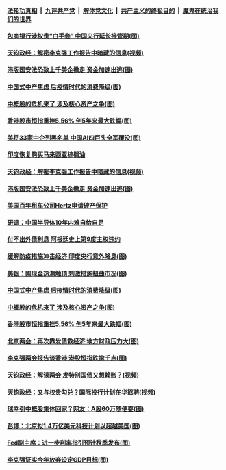

####  [法轮功真相](../../../../basic/blob/master/README.md?t=05232331) &nbsp;|&nbsp; [九评共产党](../../../../9ping.md/blob/master/README.md?t=05232331) &nbsp;|&nbsp; [解体党文化](../../../../jtdwh.md/blob/master/README.md?t=05232331)  &nbsp;|&nbsp; [共产主义的终极目的](../../../../gczydzjmd.md/blob/master/README.md?t=05232331) &nbsp;|&nbsp; [魔鬼在统治我们的世界](../../../../mgztzwmdsj.md/blob/master/README.md?t=05232331) 

#### [包商银行涉权贵“白手套” 中国央行延长接管期(图)](../pages/p5/934214.md?t=05232331) 

#### [天钧政经：解密李克强工作报告中暗藏的信息(视频)](../pages/p5/934192.md?t=05232331) 

#### [港版国安法恐致上千美企撤走 资金加速出逃(图)](../pages/p5/934182.md?t=05232331) 

#### [中国式中产焦虑 后疫情时代的消费降级(图)](../pages/p5/934128.md?t=05232331) 

#### [中概股的危机来了 涉及核心资产之争(图)](../pages/p5/934126.md?t=05232331) 

#### [香港股市恒指重挫5.56% 创5年来最大跌幅(图)](../pages/p5/934109.md?t=05232331) 

#### [美将33家中企列黑名单 中国AI四巨头全军覆没(图)](../pages/p5/934209.md?t=05232331) 

#### [印度恢复购买马来西亚棕榈油](../pages/p5/934197.md?t=05232331) 

#### [天钧政经：解密李克强工作报告中暗藏的信息(视频)](../pages/p5/934192.md?t=05232331) 

#### [港版国安法恐致上千美企撤走 资金加速出逃(图)](../pages/p5/934182.md?t=05232331) 

#### [美国百年租车公司Hertz申请破产保护](../pages/p5/934190.md?t=05232331) 

#### [研调：中国半导体10年内难自给自足](../pages/p5/934169.md?t=05232331) 

#### [付不出外债利息 阿根廷史上第9度主权违约](../pages/p5/934167.md?t=05232331) 

#### [缓解防疫措施冲击经济 印度央行意外降息(图)](../pages/p5/934140.md?t=05232331) 

#### [美银：囤现金热潮触顶 刺激措施扭曲市况(图)](../pages/p5/934134.md?t=05232331) 

#### [中国式中产焦虑 后疫情时代的消费降级(图)](../pages/p5/934128.md?t=05232331) 

#### [中概股的危机来了 涉及核心资产之争(图)](../pages/p5/934126.md?t=05232331) 

#### [香港股市恒指重挫5.56% 创5年来最大跌幅(图)](../pages/p5/934109.md?t=05232331) 

#### [北京两会：再次靠发债救经济 地方财政压力大(图)](../pages/p5/934092.md?t=05232331) 

#### [李克强两会报告谈香港 港股恒指跌逾千点(图)](../pages/p5/934055.md?t=05232331) 

#### [天钧政经：解读两会 发特别国债又想赖账？(视频)](../pages/p5/934096.md?t=05232331) 

#### [天钧政经：又与权贵勾兑？国际投行计划在华招聘(视频)](../pages/p5/934095.md?t=05232331) 

#### [瑞幸引中概股集体回家？网友：A股60万随便耍(图)](../pages/p5/934091.md?t=05232331) 

#### [彭博：北京拟1.4万亿美元科技计划以超越美国(图)](../pages/p5/934073.md?t=05232331) 

#### [Fed副主席：进一步利率指引预计秋季发布(图)](../pages/p5/934053.md?t=05232331) 

#### [李克强证实今年放弃设定GDP目标(图)](../pages/p5/934037.md?t=05232331) 

